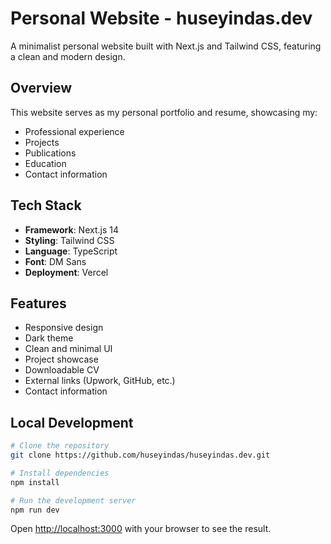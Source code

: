 # Personal Website - huseyindas.dev

A minimalist personal website built with Next.js and Tailwind CSS, featuring a clean and modern design.

## Overview

This website serves as my personal portfolio and resume, showcasing my:
- Professional experience
- Projects
- Publications
- Education
- Contact information

## Tech Stack

- **Framework**: Next.js 14
- **Styling**: Tailwind CSS
- **Language**: TypeScript
- **Font**: DM Sans
- **Deployment**: Vercel

## Features

- Responsive design
- Dark theme
- Clean and minimal UI
- Project showcase
- Downloadable CV
- External links (Upwork, GitHub, etc.)
- Contact information

## Local Development

```bash
# Clone the repository
git clone https://github.com/huseyindas/huseyindas.dev.git

# Install dependencies
npm install

# Run the development server
npm run dev
```

Open [http://localhost:3000](http://localhost:3000) with your browser to see the result.